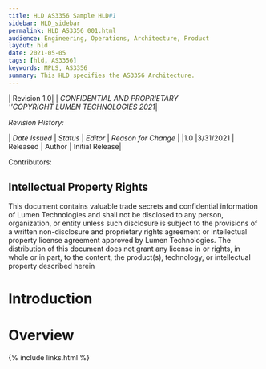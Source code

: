 ```yaml
---
title: HLD AS3356 Sample HLD#1
sidebar: HLD_sidebar
permalink: HLD_AS3356_001.html
audience: Engineering, Operations, Architecture, Product
layout: hld
date: 2021-05-05
tags: [hld, AS3356]
keywords: MPLS, AS3356
summary: This HLD specifies the AS3356 Architecture.
---
```


|  Revision 1.0|
| *CONFIDENTIAL AND PROPRIETARY<br> ''COPYRIGHT LUMEN TECHNOLOGIES 2021*|


*Revision History:*

| *Date Issued* | *Status* | *Editor* | *Reason for Change* |
|1.0 |3/31/2021 | Released | Author | Initial Release|

 Contributors:

## Intellectual Property Rights

This document contains valuable trade secrets and confidential information of Lumen Technologies and shall not be disclosed to any person, organization, or entity unless such disclosure is subject to the provisions of a written non-disclosure and proprietary rights agreement or intellectual property license agreement approved by Lumen Technologies. The distribution of this document does not grant any license in or rights, in whole or in part, to the content, the product(s), technology, or intellectual property described herein


# Introduction

# Overview


{% include links.html %}
